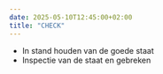 ```yaml
---
date: 2025-05-10T12:45:00+02:00
title: "CHECK"
---
```


* In stand houden van de goede staat
* Inspectie van de staat en gebreken